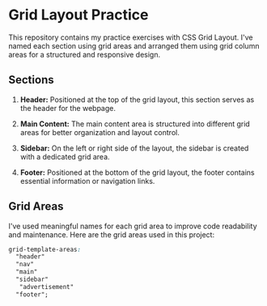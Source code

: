 # Grid Layout Practice

This repository contains my practice exercises with CSS Grid Layout. I've named each section using grid areas and arranged them using grid column areas for a structured and responsive design.

## Sections

1. **Header:** Positioned at the top of the grid layout, this section serves as the header for the webpage.

2. **Main Content:** The main content area is structured into different grid areas for better organization and layout control.

3. **Sidebar:** On the left or right side of the layout, the sidebar is created with a dedicated grid area.

4. **Footer:** Positioned at the bottom of the grid layout, the footer contains essential information or navigation links.

## Grid Areas

I've used meaningful names for each grid area to improve code readability and maintenance. Here are the grid areas used in this project:

```css
grid-template-areas:
  "header"
  "nav"
  "main"
  "sidebar"
   "advertisement"
  "footer";
